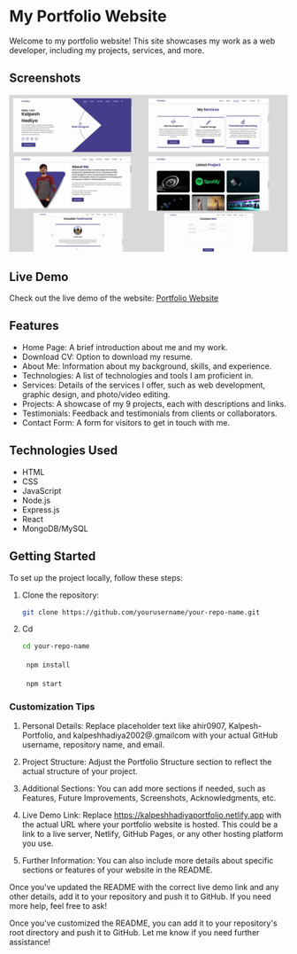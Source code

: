 # My Portfolio Website

Welcome to my portfolio website! This site showcases my work as a web developer, including my projects, services, and more.

## Screenshots

![Home Page](images/livedemo.jpg)

## Live Demo

Check out the live demo of the website: [Portfolio Website](https://kalpeshbio.netlify.app)

## Features

- Home Page: A brief introduction about me and my work.
- Download CV: Option to download my resume.
- About Me: Information about my background, skills, and experience.
- Technologies: A list of technologies and tools I am proficient in.
- Services: Details of the services I offer, such as web development, graphic design, and photo/video editing.
- Projects: A showcase of my 9 projects, each with descriptions and links.
- Testimonials: Feedback and testimonials from clients or collaborators.
- Contact Form: A form for visitors to get in touch with me.

## Technologies Used

- HTML
- CSS
- JavaScript
- Node.js
- Express.js
- React
- MongoDB/MySQL

## Getting Started

To set up the project locally, follow these steps:

1. Clone the repository:

   ```bash
   git clone https://github.com/yourusername/your-repo-name.git

2. Cd
   ```bash
   cd your-repo-name

    npm install

    npm start


### Customization Tips

1. Personal Details: Replace placeholder text like ahir0907, Kalpesh-Portfolio, and kalpeshhadiya2002@.gmailcom with your actual GitHub username, repository name, and email.

2. Project Structure: Adjust the Portfolio Structure section to reflect the actual structure of your project.

3. Additional Sections: You can add more sections if needed, such as Features, Future Improvements, Screenshots, Acknowledgments, etc.

4. Live Demo Link: Replace https://kalpeshhadiyaportfolio.netlify.app with the actual URL where your portfolio website is hosted. This could be a link to a live server, Netlify, GitHub Pages, or any other hosting platform you use.

5. Further Information: You can also include more details about specific sections or features of your website in the README.

Once you've updated the README with the correct live demo link and any other details, add it to your repository and push it to GitHub. If you need more help, feel free to ask!

Once you've customized the README, you can add it to your repository's root directory and push it to GitHub. Let me know if you need further assistance!